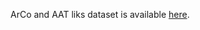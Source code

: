 ArCo and AAT liks dataset is available [here](https://1drv.ms/u/s!AgP7ssohTT10amWTwPOoY-Us-X8?e=GhSPlo).
